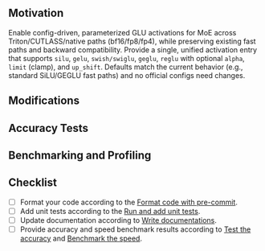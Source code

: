 <!-- Thank you for your contribution! Please follow these guidelines to enhance your pull request. If anything is unclear, submit your PR and reach out to maintainers for assistance. Join our Slack community at https://slack.sglang.ai to discuss further. -->

## Motivation

Enable config-driven, parameterized GLU activations for MoE across Triton/CUTLASS/native paths (bf16/fp8/fp4), while preserving existing fast paths and backward compatibility. Provide a single, unified activation entry that supports `silu`, `gelu`, `swish/swiglu`, `geglu`, `reglu` with optional `alpha`, `limit` (clamp), and `up_shift`. Defaults match the current behavior (e.g., standard SiLU/GEGLU fast paths) and no official configs need changes.

## Modifications

<!-- Detail the changes made in this pull request. -->

## Accuracy Tests

<!-- If this pull request affects model outputs (e.g., changes to the kernel or model forward code), provide accuracy test results. -->

## Benchmarking and Profiling

<!-- If this pull request impacts inference speed, provide benchmarking and profiling results. -->

## Checklist

- [ ] Format your code according to the [Format code with pre-commit](https://docs.sglang.ai/developer_guide/contribution_guide.html#format-code-with-pre-commit).
- [ ] Add unit tests according to the [Run and add unit tests](https://docs.sglang.ai/developer_guide/contribution_guide.html#run-and-add-unit-tests).
- [ ] Update documentation according to [Write documentations](https://docs.sglang.ai/developer_guide/contribution_guide.html#write-documentations).
- [ ] Provide accuracy and speed benchmark results according to [Test the accuracy](https://docs.sglang.ai/developer_guide/contribution_guide.html#test-the-accuracy) and [Benchmark the speed](https://docs.sglang.ai/developer_guide/contribution_guide.html#benchmark-the-speed).
